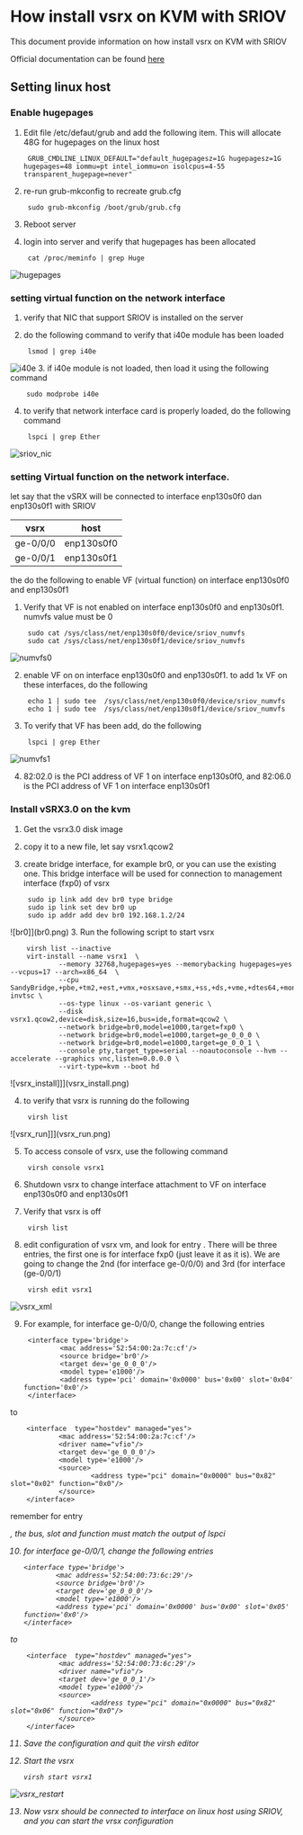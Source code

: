 # How install vsrx on KVM with SRIOV

This document provide information on how install vsrx on KVM with SRIOV

Official documentation can be found [here](https://www.juniper.net/documentation/us/en/software/vsrx/vsrx-consolidated-deployment-guide/index.html)


## Setting linux host
### Enable hugepages
1. Edit file /etc/defaut/grub and add the following item. This will allocate 48G for hugepages on the linux host

        GRUB_CMDLINE_LINUX_DEFAULT="default_hugepagesz=1G hugepagesz=1G hugepages=48 iommu=pt intel_iommu=on isolcpus=4-55 transparent_hugepage=never"
2. re-run grub-mkconfig to recreate grub.cfg

        sudo grub-mkconfig /boot/grub/grub.cfg

3. Reboot server
4. login into server and verify that hugepages has been allocated

        cat /proc/meminfo | grep Huge

![hugepages](hugemem.png)
        

### setting virtual function on the network interface
1. verify that NIC that support SRIOV is installed on the server
2. do the following command to verify that i40e module has been loaded

        lsmod | grep i40e

![i40e](i40e_mod.png)
3. if i40e module is not loaded, then load it using the following command

        sudo modprobe i40e

4. to verify that network interface card is properly loaded, do the following command

        lspci | grep Ether
![sriov_nic](sriov_nic.png)

### setting Virtual function on the network interface.
let say that the vSRX will be connected to interface enp130s0f0 dan enp130s0f1 with SRIOV

vsrx | host
--|--
ge-0/0/0 | enp130s0f0
ge-0/0/1 | enp130s0f1

the do the following to enable VF (virtual function) on interface enp130s0f0 and enp130s0f1
1. Verify that VF is not enabled on interface enp130s0f0 and enp130s0f1. numvfs value must be 0

        sudo cat /sys/class/net/enp130s0f0/device/sriov_numvfs
        sudo cat /sys/class/net/enp130s0f1/device/sriov_numvfs

![numvfs0](numvfs0.png)

2. enable VF on on interface enp130s0f0 and enp130s0f1. to add  1x VF on these interfaces, do the following

        echo 1 | sudo tee  /sys/class/net/enp130s0f0/device/sriov_numvfs
        echo 1 | sudo tee  /sys/class/net/enp130s0f1/device/sriov_numvfs

3. To verify that VF has been add, do the following
        
        lspci | grep Ether

![numvfs1](numvfs1.png)

4. 82:02.0 is the PCI address of VF 1 on interface enp130s0f0, and 82:06.0 is the PCI address of VF 1 on interface enp130s0f1

### Install vSRX3.0 on the kvm 
1. Get the vsrx3.0 disk image
2. copy it to a new file, let say vsrx1.qcow2
3. create bridge interface, for example br0, or you can use the existing one. This bridge interface will be used for connection to management interface (fxp0) of vsrx

        sudo ip link add dev br0 type bridge
        sudo ip link set dev br0 up
        sudo ip addr add dev br0 192.168.1.2/24

![br0]](br0.png)
3. Run the following script to start vsrx

        
        virsh list --inactive
        virt-install --name vsrx1  \
                --memory 32768,hugepages=yes --memorybacking hugepages=yes --vcpus=17 --arch=x86_64  \
                --cpu SandyBridge,+pbe,+tm2,+est,+vmx,+osxsave,+smx,+ss,+ds,+vme,+dtes64,+monitor,+ht,+dca,+pcid,+tm,+pdcm,+pdpe1gb,+ds_cpl,+xtpr,+acpi,-invtsc \
                --os-type linux --os-variant generic \
                --disk vsrx1.qcow2,device=disk,size=16,bus=ide,format=qcow2 \
                --network bridge=br0,model=e1000,target=fxp0 \
                --network bridge=br0,model=e1000,target=ge_0_0_0 \
                --network bridge=br0,model=e1000,target=ge_0_0_1 \
                --console pty,target_type=serial --noautoconsole --hvm --accelerate --graphics vnc,listen=0.0.0.0 \
                --virt-type=kvm --boot hd

![vsrx_install]]](vsrx_install.png)

4. to verify that vsrx is running do the following

        virsh list 

![vsrx_run]]](vsrx_run.png)

5. To access console of vsrx, use the following command

        virsh console vsrx1

6. Shutdown vsrx to change interface attachment to VF on interface enp130s0f0 and enp130s0f1
7. Verify that vsrx is off

        virsh list

8. edit configuration of vsrx vm, and look for entry <interface>. There will be three entries, the first one is for interface fxp0 (just leave it as it is). We are going to change the 2nd (for interface ge-0/0/0) and 3rd (for interface (ge-0/0/1)

        virsh edit vsrx1

![vsrx_xml](vsrx_xml.png)

9. For example, for interface ge-0/0/0, change the following entries

        <interface type='bridge'>
                <mac address='52:54:00:2a:7c:cf'/>
                <source bridge='br0'/>
                <target dev='ge_0_0_0'/>
                <model type='e1000'/>
                <address type='pci' domain='0x0000' bus='0x00' slot='0x04' function='0x0'/>
        </interface>

  to

        <interface  type="hostdev" managed="yes">
                <mac address='52:54:00:2a:7c:cf'/>
                <driver name="vfio"/>
                <target dev='ge_0_0_0'/>
                <model type='e1000'/>
                <source> 
                        <address type="pci" domain="0x0000" bus="0x82" slot="0x02" function="0x0"/>
                </source> 
        </interface>


  remember for entry <address type="pci" domain="0x0000" bus="0x82" slot="0x02" function="0x0"/>, the bus, slot and function must match the output of lspci

10. for interface ge-0/0/1, change the following entries

        <interface type='bridge'>
                <mac address='52:54:00:73:6c:29'/>
                <source bridge='br0'/>
                <target dev='ge_0_0_0'/>
                <model type='e1000'/>
                <address type='pci' domain='0x0000' bus='0x00' slot='0x05' function='0x0'/>
        </interface>
   
   to 
        
        <interface  type="hostdev" managed="yes">
                <mac address='52:54:00:73:6c:29'/>
                <driver name="vfio"/>
                <target dev='ge_0_0_1'/>
                <model type='e1000'/>
                <source> 
                        <address type="pci" domain="0x0000" bus="0x82" slot="0x06" function="0x0"/>
                </source> 
        </interface>


11. Save the configuration and quit the virsh editor
12. Start the vsrx

        virsh start vsrx1

![vsrx_restart](vsrx_restart.png)

13. Now vsrx should be connected to interface on linux host using SRIOV, and you can start the vrsx configuration
